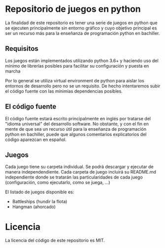 

# Repositorio de juegos en python

La finalidad de este repositorio es tener una serie de juegos en python que se ejecuten principalmente sin entorno gráfico y cuyo objetivo principal es ser un recurso más para la enseñanza de programación python en bachiller.

## Requisitos

Los juegos están implementados utilizando python 3.6+ y haciendo uso del mínimo de librerías posibles para facilitar su configuración y puesta en marcha

Por lo general se utiliza virtual environment de python para aislar los entornos de desarrollo pero no se un requisito. De hecho intentaremos subir el código fuente con las mínimias dependencias posibles.

## El código fuente

El código fuente estará escrito principalmente en inglés por tratarse del "idioma universal" del desarrollo software. No obstante, y con el fin en mente de que sea un recurso útil para la enseñanza de programación python en bachiller, puede que algunos comentarios explicatorios del código aparezcan en español.

## Juegos

Cada juego tiene su carpeta individual. Se podrá descargar y ejecutar de manera independendiente.
Cada carpeta de juego incluirá su README.md independiente donde se tratarán las particularidades de cada juego (configuración, como ejecutarlo, como se juega, ...)

El listado de juegos disponible es:
 * Battleships (hundir la flota)
 * Hangman (ahorcado)




# Licencia
La licencia del código de este repositorio es MIT.
